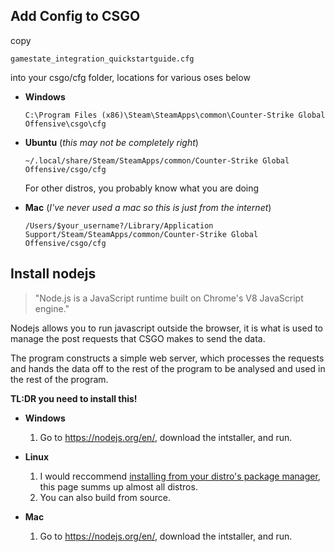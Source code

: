 ## Add Config to CSGO

copy

    gamestate_integration_quickstartguide.cfg

into your csgo/cfg folder, locations for various oses below

* **Windows**

    ```C:\Program Files (x86)\Steam\SteamApps\common\Counter-Strike Global Offensive\csgo\cfg```

* **Ubuntu** (*this may not be completely right*)

    ```~/.local/share/Steam/SteamApps/common/Counter-Strike Global Offensive/csgo/cfg```

	For other distros, you probably know what you are doing

* **Mac** (*I've never used a mac so this is just from the internet*)
	
	```/Users/$your_username?/Library/Application Support/Steam/SteamApps/common/Counter-Strike Global Offensive/csgo/cfg```

## Install nodejs

>"Node.js is a JavaScript runtime built on Chrome's V8 JavaScript engine."

Nodejs allows you to run javascript outside the browser, it is what is used to manage the post requests that CSGO makes to send the data.

The program constructs a simple web server, which processes the requests and hands the data off to the rest of the program to be analysed and used in the rest of the program.

**TL:DR you need to install this!**

* **Windows**

	1. Go to <https://nodejs.org/en/>, download the intstaller, and run.

* **Linux**

	1. I would reccommend [installing from your distro's package manager](https://nodejs.org/en/download/package-manager/), this page summs up almost all distros.
	2. You can also build from source.

* **Mac**

	1. Go to <https://nodejs.org/en/>, download the intstaller, and run.

